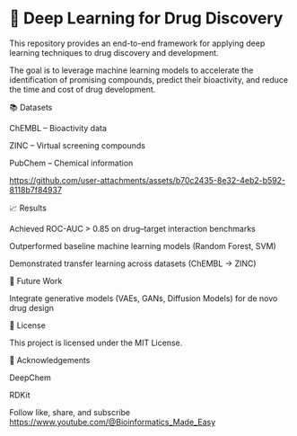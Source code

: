 # 🧪 Deep Learning for Drug Discovery

This repository provides an end-to-end framework for applying deep learning techniques to drug discovery and development. 

The goal is to leverage machine learning models to accelerate the identification of promising compounds, predict their bioactivity, and reduce the time and cost of drug development.

📚 Datasets

ChEMBL
 – Bioactivity data

ZINC
 – Virtual screening compounds

PubChem
 – Chemical information

 


https://github.com/user-attachments/assets/b70c2435-8e32-4eb2-b592-8118b7f84937


 📈 Results

Achieved ROC-AUC > 0.85 on drug–target interaction benchmarks

Outperformed baseline machine learning models (Random Forest, SVM)

Demonstrated transfer learning across datasets (ChEMBL → ZINC)


🔮 Future Work

Integrate generative models (VAEs, GANs, Diffusion Models) for de novo drug design

📜 License

This project is licensed under the MIT License.

🙌 Acknowledgements

DeepChem

RDKit


Follow like, share, and subscribe https://www.youtube.com/@Bioinformatics_Made_Easy

